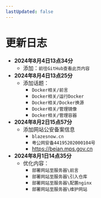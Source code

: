 ```yaml
---
lastUpdated: false
---
```


# 更新日志

- **2024年8月4日13点34分**
  - 添加：```前往GitHub查看此页内容```
- **2024年8月4日13点25分**
  - 添加话题：
    - ```Docker相关/前言```
    - ```Docker相关/运行Docker```
    - ```Docker相关/Docker换源```
    - ```Docker相关/管理镜像```
    - ```Docker相关/管理容器```
- **2024年8月2日15点57分**
  - 添加网站公安备案信息
    - ```blazesnow.cn```
    - ```粤公网安备44195202000104号```
    - <https://beian.mps.gov.cn>
- **2024年8月1日14点35分**
  - 优化内容：
    - ```部署网站至服务器\前言```
    - ```部署网站至服务器\引入仓库```
    - ```部署网站至服务器\配置nginx```
    - ```部署网站至服务器\维护网站```
